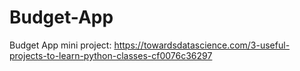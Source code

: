 # Budget-App
Budget App mini project: https://towardsdatascience.com/3-useful-projects-to-learn-python-classes-cf0076c36297
